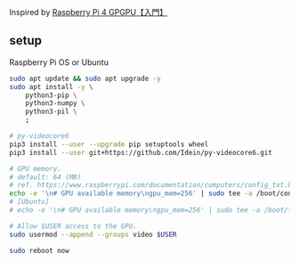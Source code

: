 Inspired by [Raspberry Pi 4 GPGPU【入門】](https://techbookfest.org/product/tB65RxqBCqhCpAQE7M2YsB)

## setup

Raspberry Pi OS or Ubuntu

```bash
sudo apt update && sudo apt upgrade -y
sudo apt install -y \
    python3-pip \
    python3-numpy \
    python3-pil \
    ;

# py-videocore6
pip3 install --user --upgrade pip setuptools wheel
pip3 install --user git+https://github.com/Idein/py-videocore6.git

# GPU memory.
# default: 64 (MB)
# ref. https://www.raspberrypi.com/documentation/computers/config_txt.html
echo -e '\n# GPU available memory\ngpu_mem=256' | sudo tee -a /boot/config.txt
# [Ubuntu]
# echo -e '\n# GPU available memory\ngpu_mem=256' | sudo tee -a /boot/firmware/usercfg.txt

# Allow $USER access to the GPU.
sudo usermod --append --groups video $USER

sudo reboot now
```

